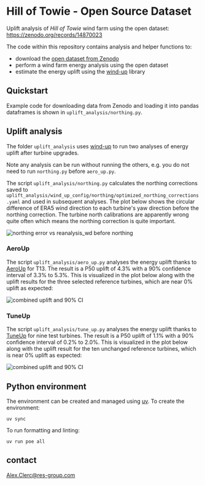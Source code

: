 # Hill of Towie - Open Source Dataset

Uplift analysis of *Hill of Towie* wind farm using the open dataset: https://zenodo.org/records/14870023

The code within this repository contains analysis and helper functions to:
- download the [open dataset from Zenodo](https://zenodo.org/records/14870023)
- perform a wind farm energy analysis using the open dataset
- estimate the energy uplift using the [wind-up](https://github.com/resgroup/wind-up) library

## Quickstart

Example code for downloading data from Zenodo and loading it into pandas dataframes is shown in
`uplift_analysis/northing.py`.

## Uplift analysis

The folder `uplift_analysis` uses [wind-up](https://github.com/resgroup/wind-up) to run two analyses of energy uplift
after turbine upgrades.

Note any analysis can be run without running the others, e.g. you do not need to run `northing.py` before `aero_up.py`.

The script `uplift_analysis/northing.py` calculates the northing corrections saved to
`uplift_analysis/wind_up_config/northing/optimized_northing_corrections.yaml` and used in subsequent analyses. The plot
below shows the circular difference of ERA5 wind direction to each turbine's yaw direction before the northing
correction. The turbine north calibrations are apparently wrong quite often which means the northing correction is quite
important.

![northing error vs reanalysis_wd before northing](https://github.com/user-attachments/assets/aaf1e4c6-dc10-4c59-9281-1051128464af)

### AeroUp

The script `uplift_analysis/aero_up.py` analyses the energy uplift thanks
to [AeroUp](https://www.res-group.com/digital-solutions/aeroup/) for T13.
The result is a P50 uplift of 4.3% with a 90% confidence interval of 3.3% to 5.3%. This is visualized in the plot below
along with the uplift results for the three selected reference turbines, which are near 0% uplift as expected:

![combined uplift and 90% CI](https://github.com/user-attachments/assets/a36214d1-7308-4a16-9be3-9e2230170708)


### TuneUp

The script `uplift_analysis/tune_up.py` analyses the energy uplift thanks
to [TuneUp](https://www.res-group.com/digital-solutions/tuneup/) for nine test turbines. The result is a P50 uplift of
1.1% with a 90% confidence interval of 0.2% to 2.0%. This is visualized in the plot below along with the uplift result for
the ten unchanged reference turbines, which is near 0% uplift as expected:

![combined uplift and 90% CI](https://github.com/user-attachments/assets/00b17f01-54ea-4532-ab1c-16921df0b70e)


## Python environment

The environment can be created and managed using [uv](https://docs.astral.sh/uv/). To create the environment:

```commandline
uv sync
```

To run formatting and linting:

```commandline
uv run poe all
```

## contact

Alex.Clerc@res-group.com
